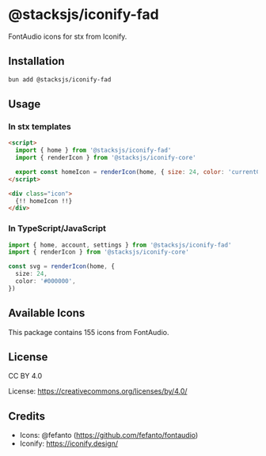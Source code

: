 # @stacksjs/iconify-fad

FontAudio icons for stx from Iconify.

## Installation

```bash
bun add @stacksjs/iconify-fad
```

## Usage

### In stx templates

```html
<script>
  import { home } from '@stacksjs/iconify-fad'
  import { renderIcon } from '@stacksjs/iconify-core'

  export const homeIcon = renderIcon(home, { size: 24, color: 'currentColor' })
</script>

<div class="icon">
  {!! homeIcon !!}
</div>
```

### In TypeScript/JavaScript

```typescript
import { home, account, settings } from '@stacksjs/iconify-fad'
import { renderIcon } from '@stacksjs/iconify-core'

const svg = renderIcon(home, {
  size: 24,
  color: '#000000',
})
```

## Available Icons

This package contains 155 icons from FontAudio.

## License

CC BY 4.0

License: https://creativecommons.org/licenses/by/4.0/

## Credits

- Icons: @fefanto (https://github.com/fefanto/fontaudio)
- Iconify: https://iconify.design/
